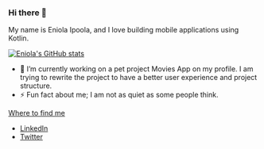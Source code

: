 ### Hi there 👋

My name is Eniola Ipoola, and I love building mobile applications using Kotlin. 

<!--[![Eniola's GitHub stats](https://github-readme-stats.vercel.app/api?username=eniolaipoola&show_icons=true&theme=dark)](https://github.com/anuraghazra/github-readme-stats)-->

[![Eniola's GitHub stats](https://github-readme-stats.vercel.app/api?username=eniolaipoola&show_icons=true&theme=dark)](https://github.com/eniolaipoola/readme-stats)


- 🔭 I’m currently working on a pet project Movies App on my profile. I am trying to rewrite the project to have a better user experience and project structure.
- ⚡ Fun fact about me; I am not as quiet as some people think.


[Where to find me](https://github.com/eniolaipoola)
- [LinkedIn](https://www.linkedin.com/in/eniolaipoola/)
- [Twitter](https://twitter.com/EIpoola)



